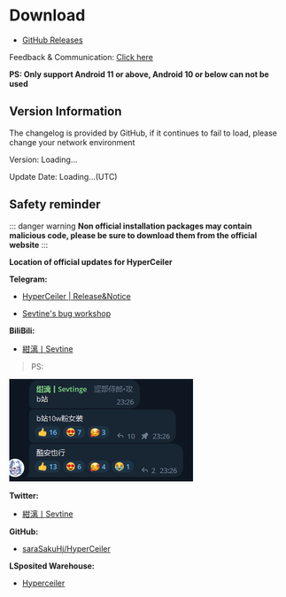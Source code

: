 # Download

-  [GitHub Releases](https://github.com/saraSakuHj/Hyperceiler/releases)

Feedback & Communication: [Click here](/en/Support.html)

**PS: Only support Android 11 or above, Android 10 or below can not be used**

## Version Information

<span id="hidden">The changelog is provided by GitHub, if it continues to fail to load, please change your network environment</span>

Version: <span id="version">Loading...</span>

Update Date: <span id="date">Loading...</span>(UTC)

## Safety reminder
::: danger warning
**Non official installation packages may contain malicious code, please be sure to download them from the official website**
:::

**Location of official updates for HyperCeiler**

**Telegram:**

- [HyperCeiler | Release&Notice](https://t.me/cemiuiler_release)

- [Sevtine's bug workshop](https://t.me/sevtinge_mod)



**BiliBili:**

- [紺漓丨Sevtine](https://space.bilibili.com/526912874?share_medium=android&share_source=copy_link&bbid=XUEAD0CEAA31CC92AA11E37A31FD36C321555&ts=1690248939794)

>PS:

![bilibili](/images/bilibili.png)


**Twitter:**

- [紺漓丨Sevtine](https://twitter.com/sevtinge)

**GitHub:**

- [saraSakuHj/HyperCeiler](https://github.com/saraSakuHj/Hyperceiler)

**LSposited Warehouse:**

- [Hyperceiler](https://modules.lsposed.org/module/com.sevtinge.hyperceiler)

<script setup>
import FetchInfo from '/.vitepress/components/FetchInfo.vue'
</script>
<FetchInfo/>